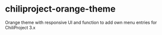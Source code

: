 chiliproject-orange-theme
=========================

Orange theme with responsive UI and function to add own menu entries for ChiliProject 3.x